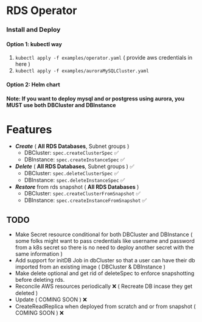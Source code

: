 # RDS Operator

### Install and Deploy 

#### Option 1: kubectl way
1. `kubectl apply -f examples/operator.yaml` ( provide aws credentials in here )
2. `kubectl apply -f examples/auroraMySQLCluster.yaml`

#### Option 2: Helm chart


#### Note: If you want to deploy mysql and or postgress using aurora, you MUST use both DBCluster and DBInstance

# Features
- _**Create**_ ( **All RDS Databases**, Subnet groups )
  - DBCluster: `spec.createClusterSpec` :white_check_mark:
  - DBInstance: `spec.createInstanceSpec` :white_check_mark: 
- _**Delete**_ ( **All RDS Databases**, Subnet groups ) :white_check_mark:
  - DBCluster: `spec.deleteClusterSpec` :white_check_mark:
  - DBInstance: `spec.deleteInstanceSpec` :white_check_mark: 
- _**Restore**_ from rds snapshot ( **All RDS Databases** )
  - DBCluster: `spec.createClusterFromSnapshot` :white_check_mark:
  - DBInstance: `spec.createInstanceFromSnapshot` :white_check_mark:

## TODO 
- Make Secret resource conditional for both DBCluster and DBInstance ( some folks might want to pass credentials like username and password from a k8s secret so there is no need to deploy another secret with the same information )
- Add support for initDB Job in dbCluster so that a user can have their db imported from an existing image ( DBCluster & DBInstance )
- Make delete optional and get rid of deleteSpec to enforce snapshotting before deleting rds.
- Reconcile AWS resources periodically :x: ( Recreate DB incase they get deleted )
- Update ( COMING SOON ) :x:
- CreateReadReplica when deployed from scratch and or from snapshot ( COMING SOON ) :x:

